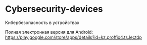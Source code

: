# Cybersecurity-devices
Кибербезопасность в устройствах

Полная электронная версия для Android: https://play.google.com/store/apps/details?id=kz.proffix4.ts.lectdp
